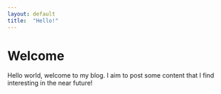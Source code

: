 ```yaml
---
layout: default
title:  "Hello!"
---
```


# Welcome

Hello world, welcome to my blog. I aim to post some content that I find interesting in the near future!
